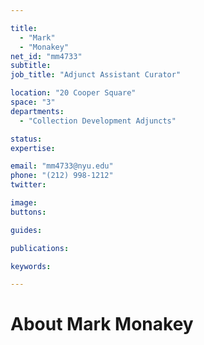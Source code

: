 ```yaml
---

title:
  - "Mark"
  - "Monakey"
net_id: "mm4733"
subtitle: 
job_title: "Adjunct Assistant Curator"

location: "20 Cooper Square"
space: "3"
departments:
  - "Collection Development Adjuncts"

status: 
expertise:

email: "mm4733@nyu.edu"
phone: "(212) 998-1212"
twitter: 

image: 
buttons:

guides:

publications:

keywords:

---
```


# About Mark Monakey


